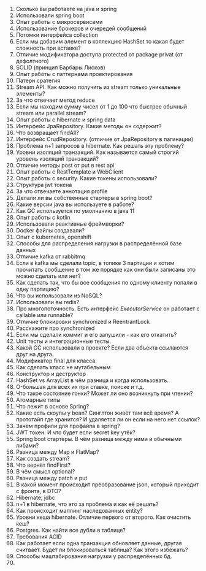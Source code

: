 1. Сколько вы работаете на java и spring
2. Использовали spring boot
3. Опыт работы с микросервисами
4. Использование брокеров и очередей сообщений
5. Потомки интерфейса collection
6. Если мы добавим элемент в коллекцию HashSet то какая будет сложность при вставке?
7. Отличие модификатора доступа protected от package privat (от дефолтного)
8. SOLID (принцип Барбары Лисков)
9. Опыт работы с паттернами проектирования
10. Патерн сратегия
11. Stream API. Как можно получить из stream только уникальные элементы?
12. За что отвечает метод reduce 
13. Если мы находим сумму чисел от 1 до 100 что быстрее обычный stream или parallel stream? 
14. Опыт работы с hibernate и spring data
15. Интерфейс JpaRepository. Какие методы он содержит?
16. Что возвращает findAll?
17. Интерфейс CrudRepository. (отличие от JpaRepository в пагинации)
18. Проблема n+1 запросов в hibernate. Как решать эту проблему?
19. Уровни изоляций транзакций. Как называется самый строгий уровень изоляций транзакций?
20. Отличие методы post от put в rest api
21. Опыт работы с RestTemplate и WebClient
22. Опыт работы с security. Какие токены использовали? 
23. Структура jwt токена
24. За что отвечаете аннотация profile 
25. Делали ли вы собственные стартеры в spring boot?
26. Какие версии java вы используете в работе?
27. Как GC используется по умолчанию в java 11
28. Опыт работы с kotlin
29. Использовали реактивные фреймворки?
30. Docker файлы создавали? 
31. Опыт с kubernetes, openshift
32. Способы для распределения нагрузки в распределённой базе данных
33. Отличие kafka от rabbitmq
34. Если в kafka мы сделали topic, в топике 3 партиции и хотим прочитать сообщение в том же порядке как они были записаны это можно сделать или нет?
35. Как сделать так, что бы все сообщения по одному клиенту попали в одну партицию?
36. Что вы использовали из NoSQL?
37. Использовали вы redis?
38. Про многопоточность. Есть интерфейс _ExecutorService_ он работает с callable или runnable?
39. Отличие блокировки synchronized и ReentrantLock
40. Расскажите про synchronized
41. Если мы сделали коммит и его запушили - как его откатить? 
42. Unit тесты и интеграционные тесты.
43. Какой GC использовали в проекте? Если два объекта ссылаются друг на друга.
44. Модификатор final для класса.
45. Как сделать класс не мутабельным
46. Конструктор и деструктор 
47. HashSet vs ArrayList в чём разница и когда использовать.
48. O-большая для всех их при ставке, поиске и т.д.
49. Что такое состояние гонки? Может ли оно возникнуть при чтении?
50. Атомарные типы
51. Что лежит в основе Spring?
52. Какие есть скоупы у bean? Синглтон живёт там всё время? А прототайп где хранится? И удаляется ли он если на него нет ссылок? 
53. Зачем профили для профайла в spring?
54. JWT токен. И что будет если secret key утёк?
55. Spring boot стартеры. В чём разница между ними и обычными либами?
56. Разница между Map и FlatMap?
57. Как создать stream?
58. Что вернёт findFirst?
59. В чём смысл optional?
60. Разница между patch и put
61. В какой момент происходит преобразование json, который приходит с фронта, в DTO?
62. Hibernate, jdbc
63. n+1 в hibernate, что это за проблема и как её решать?
64. Как происходит маппинг наследованных entity? 
65. Уровни кеша hibernate. Отличие первого от второго. Как очистить кеш?
66. Postgres. Как найти все дубли в таблице?
67. Требования ACID 
68. Как работает если одна транзакция обновляет данные, другая считвает. Будет ли блокироваться таблица? Как этого избежать?
69. Способы маштабирования нагрузки у распределённых бд.
70. 
